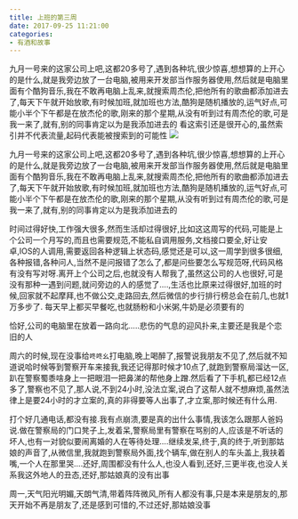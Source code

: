 ```yaml
---
title: 上班的第三周
date: 2017-09-25 11:21:00
categories: 
- 有酒和故事
---
```

九月一号来的这家公司上吧,这都20多号了,遇到各种坑,很少惊喜,想想算的上开心的是什么,就是我旁边放了一台电脑,被用来开发部当作服务器使用,然后就是电脑里面有个酷狗音乐,我在不敢再电脑上乱来,就搜索周杰伦,把他所有的歌曲都添加进去了,每天下午就开始放歌,有时候加班,就加班也方法,酷狗是随机播放的,运气好点,可能小半个下午都是在放杰伦的歌,刚来的那个星期,从没有听到过有周杰伦的歌,可是我一来了,就有,别的同事肯定以为是我添加进去的
看这索引还是很开心的,虽然索引并不代表流量,起码代表能被搜索到的可能性
![](https://cdn.jsdelivr.net/gh/YangAnLin/images/copy_20201213151514.png)
<!-- more -->

九月一号来的这家公司上吧,这都20多号了,遇到各种坑,很少惊喜,想想算的上开心的是什么,就是我旁边放了一台电脑,被用来开发部当作服务器使用,然后就是电脑里面有个酷狗音乐,我在不敢再电脑上乱来,就搜索周杰伦,把他所有的歌曲都添加进去了,每天下午就开始放歌,有时候加班,就加班也方法,酷狗是随机播放的,运气好点,可能小半个下午都是在放杰伦的歌,刚来的那个星期,从没有听到过有周杰伦的歌,可是我一来了,就有,别的同事肯定以为是我添加进去的

时间过得好快,工作强大很多,然而生活却过得很好,比如这这周写的代码,可能是上个公司一个月写的,而且也需要规范,不能私自调用服务,文档接口要全,好让安卓,IOS的人调用,需要返回各种逻辑上状态码,感觉还是可以,这一周学到很多很细,各种报错,各种问人,当然不是问报错了怎么了,都是问些要怎么写规范呀,代码风格有没有写对呀.离开上个公司之后,也就没有人帮我了,虽然这公司的人也很好,可是没有那种一遇到问题,就问旁边的人的感觉了....,生活也比原来过得很好,加班的时候,回家就不起摩拜,也不做公交,走路回去,然后微信的步行排行榜总会在前几,也就1万多步了. 每天早上都买早餐吃,也就肠粉和小米粥,牛奶是必须要有的

恰好,公司的电脑里在放着一路向北.....悲伤的气息的迎风扑来,主要还是我是个恋旧的人

周六的时候,现在没事给`咚咚幺`打电脑,晚上喝醉了,报警说我朋友不见了,然后就不知道说哈时候等到警察开车来接我,我还记得那时候才10点了,就跑到警察局溜达一区,趴在警察蜀黍啥身上一把眼泪一把鼻涕的帮他身上蹭.然后看了下手机,都已经12点多了,警察也不见了,那人说,不到24小时,没法立案,说白了这帮人就不想麻烦,虽然法律上是要24小时的才立案的,真的非得要等人出事了,才立案,那时候还有什么用.

打个好几通电话,都没有接.我有点崩溃,要是真的出什么事情,我该怎么跟那人爸妈说.做在警察局的门口凳子上,发着呆,警察局里有警察在骂别的人,应该是不听话的坏人,也有一对貌似要闹离婚的人在等待处理....继续发呆,终于,真的终于,听到那姑娘的声音了,从微信里,我就跑到警察局外面,找个辆车,做在别人的车头盖上,我扶着嘴,一个人在那里哭....还好,周围都没有什么人,也没人看到,还好,三更半夜,也没人关系我这外地人的丑态,还好,那姑娘真的没有出事

周一,天气阳光明媚,天朗气清,带着阵阵微风,所有人都没有事,只是本来是朋友的,那天开始不再是朋友了,还是感到可惜的,不过还好,那姑娘没事



